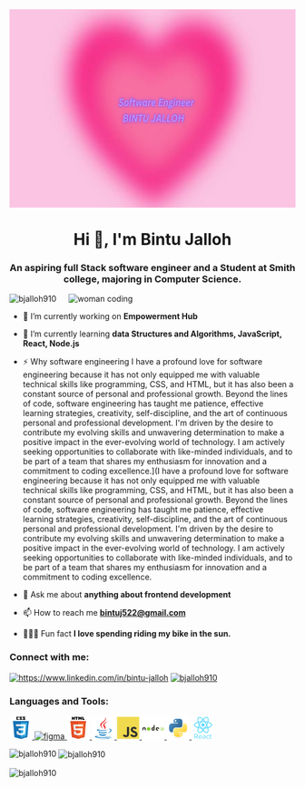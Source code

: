 <img align="center" alt="banner" width="800" height="350" src="./web_development.jpg">
<h1 align="center">Hi 👋, I'm Bintu Jalloh</h1>
<h3 align="center">An aspiring full Stack software engineer and a Student at Smith college, majoring in Computer Science.</h3>
<img align="right" alt="woman coding" width="400" src="https://media.giphy.com/media/7v9opQEsqFRAlYs6mq/giphy.gif">

<p align="left"> <img src="https://komarev.com/ghpvc/?username=bjalloh910&label=Profile%20views&color=0e75b6&style=flat" alt="bjalloh910" /> </p>

- 🔭 I’m currently working on **Empowerment Hub**

- 🌱 I’m currently learning **data Structures and Algorithms, JavaScript, React, Node.js**

- ⚡ Why software engineering I have a profound love for software engineering because it has not only equipped me with valuable technical skills like programming, CSS, and HTML, but it has also been a constant source of personal and professional growth. Beyond the lines of code, software engineering has taught me patience, effective learning strategies, creativity, self-discipline, and the art of continuous personal and professional development. I'm driven by the desire to contribute my evolving skills and unwavering determination to make a positive impact in the ever-evolving world of technology. I am actively seeking opportunities to collaborate with like-minded individuals, and to be part of a team that shares my enthusiasm for innovation and a commitment to coding excellence.](I have a profound love for software engineering because it has not only equipped me with valuable technical skills like programming, CSS, and HTML, but it has also been a constant source of personal and professional growth. Beyond the lines of code, software engineering has taught me patience, effective learning strategies, creativity, self-discipline, and the art of continuous personal and professional development. I'm driven by the desire to contribute my evolving skills and unwavering determination to make a positive impact in the ever-evolving world of technology. I am actively seeking opportunities to collaborate with like-minded individuals, and to be part of a team that shares my enthusiasm for innovation and a commitment to coding excellence.

- 💬 Ask me about **anything about frontend development**

- 📫 How to reach me **bintuj522@gmail.com**

- 🚴🏽‍♀️ Fun fact **I love spending riding my bike in the sun.**

<h3 align="left">Connect with me:</h3>
<p align="left">
<a href="https://linkedin.com/in/https://www.linkedin.com/in/bintu-jalloh" target="blank"><img align="center" src="https://raw.githubusercontent.com/rahuldkjain/github-profile-readme-generator/master/src/images/icons/Social/linked-in-alt.svg" alt="https://www.linkedin.com/in/bintu-jalloh" height="30" width="40" /></a>
<a href="https://www.leetcode.com/bjalloh910" target="blank"><img align="center" src="https://raw.githubusercontent.com/rahuldkjain/github-profile-readme-generator/master/src/images/icons/Social/leet-code.svg" alt="bjalloh910" height="30" width="40" /></a>
</p>

<h3 align="left">Languages and Tools:</h3>
<p align="left"> <a href="https://www.w3schools.com/css/" target="_blank" rel="noreferrer"> <img src="https://raw.githubusercontent.com/devicons/devicon/master/icons/css3/css3-original-wordmark.svg" alt="css3" width="40" height="40"/> </a> <a href="https://www.figma.com/" target="_blank" rel="noreferrer"> <img src="https://www.vectorlogo.zone/logos/figma/figma-icon.svg" alt="figma" width="40" height="40"/> </a> <a href="https://www.w3.org/html/" target="_blank" rel="noreferrer"> <img src="https://raw.githubusercontent.com/devicons/devicon/master/icons/html5/html5-original-wordmark.svg" alt="html5" width="40" height="40"/> </a> <a href="https://www.java.com" target="_blank" rel="noreferrer"> <img src="https://raw.githubusercontent.com/devicons/devicon/master/icons/java/java-original.svg" alt="java" width="40" height="40"/> </a> <a href="https://developer.mozilla.org/en-US/docs/Web/JavaScript" target="_blank" rel="noreferrer"> <img src="https://raw.githubusercontent.com/devicons/devicon/master/icons/javascript/javascript-original.svg" alt="javascript" width="40" height="40"/> </a> <a href="https://nodejs.org" target="_blank" rel="noreferrer"> <img src="https://raw.githubusercontent.com/devicons/devicon/master/icons/nodejs/nodejs-original-wordmark.svg" alt="nodejs" width="40" height="40"/> </a> <a href="https://www.python.org" target="_blank" rel="noreferrer"> <img src="https://raw.githubusercontent.com/devicons/devicon/master/icons/python/python-original.svg" alt="python" width="40" height="40"/> </a> <a href="https://reactjs.org/" target="_blank" rel="noreferrer"> <img src="https://raw.githubusercontent.com/devicons/devicon/master/icons/react/react-original-wordmark.svg" alt="react" width="40" height="40"/> </a> </p>

<p><img align="left" src="https://github-readme-stats.vercel.app/api/top-langs?username=bjalloh910&show_icons=true&locale=en&layout=compact" alt="bjalloh910" /></p>

<p>&nbsp;<img align="center" src="https://github-readme-stats.vercel.app/api?username=bjalloh910&show_icons=true&locale=en" alt="bjalloh910" /></p>

<p><img align="center" src="https://github-readme-streak-stats.herokuapp.com/?user=bjalloh910&" alt="bjalloh910" /></p>


